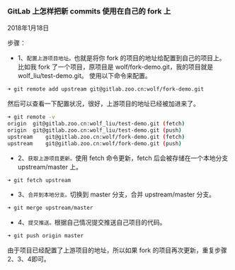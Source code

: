 ### GitLab 上怎样把新 commits 使用在自己的 fork 上

2018年1月18日

步骤：

- 1、`配置上游项目地址。`也就是将你 fork 的项目的地址给配置到自己的项目上。
比如我 fork 了一个项目，原项目是 wolf/fork-demo.git，我的项目就是 wolf_liu/test-demo.git。
使用以下命令来配置。

```bash
➜ git remote add upstream git@gitlab.zoo.cn:wolf/fork-demo.git
```

然后可以查看一下配置状况，很好，上游项目的地址已经被加进来了。

```bash
➜ git remote -v
origin  git@gitlab.zoo.cn:wolf_liu/test-demo.git (fetch)
origin  git@gitlab.zoo.cn:wolf_liu/test-demo.git (push)
upstream    git@gitlab.zoo.cn:wolf/fork-demo.git (fetch)
upstream    git@gitlab.zoo.cn:wolf/fork-demo.git (push)
```

- 2、`获取上游项目更新。`使用 fetch 命令更新，fetch 后会被存储在一个本地分支 upstream/master 上。

```bash
➜ git fetch upstream
```

- 3、`合并到本地分支。`切换到 master 分支，合并 upstream/master 分支。

```bash
➜ git merge upstream/master
```

- 4、`提交推送。`根据自己情况提交推送自己项目的代码。

```bash
➜ git push origin master
```

由于项目已经配置了上游项目的地址，所以如果 fork 的项目再次更新，重复步骤 2、3、4即可。
